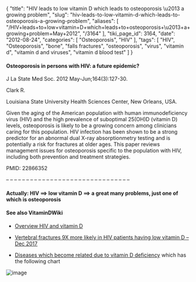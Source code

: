 {
    "title": "HIV leads to low vitamin D which leads to osteoporosis \u2013 a growing problem",
    "slug": "hiv-leads-to-low-vitamin-d-which-leads-to-osteoporosis-a-growing-problem",
    "aliases": [
        "/HIV+leads+to+low+vitamin+D+which+leads+to+osteoporosis+\u2013+a+growing+problem+May+2012",
        "/3164"
    ],
    "tiki_page_id": 3164,
    "date": "2012-08-24",
    "categories": [
        "Osteoporosis",
        "HIV"
    ],
    "tags": [
        "HIV",
        "Osteoporosis",
        "bone",
        "falls fractures",
        "osteoporosis",
        "virus",
        "vitamin d",
        "vitamin d and viruses",
        "vitamin d blood test"
    ]
}


#### Osteoporosis in persons with HIV: a future epidemic?

J La State Med Soc. 2012 May-Jun;164(3):127-30.

Clark R.

Louisiana State University Health Sciences Center, New Orleans, USA.

Given the aging of the American population with human immunodeficiency virus (HIV) and the high prevalence of suboptimal 25(OH)D (vitamin D) levels, osteoporosis is likely to be a growing concern among clinicians caring for this population. HIV infection has been shown to be a strong predictor for an abnormal dual X-ray absorptionmetry testing and is potentially a risk for fractures at older ages. This paper reviews management issues for osteoporosis specific to the population with HIV, including both prevention and treatment strategies.

PMID: 22866352

– – – – – – – – – – – – – – – – – – – – – – – – – – – – – – – 

#### Actually: HIV ==> low vitamin D ==> a great many problems, just one of which is osteoporosis

#### See also VitaminDWiki

* [Overview HIV and vitamin D](/posts/overview-hiv-and-vitamin-d)

* [Vertebral fractures 9X more likely in HIV patients having low vitamin D – Dec 2017](/posts/vertebral-fractures-9x-more-likely-in-hiv-patients-having-low-vitamin-d)

* [Diseases which become related due to vitamin D deficiency](/tags/diseases-which-become-related-due-to-vitamin-d-deficiency.html) which has the following chart

<img src="/attachments/d3.mock.jpg" alt="image">